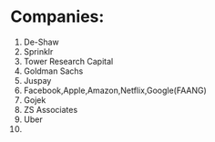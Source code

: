 # Companies:

1. De-Shaw
2. Sprinklr
3. Tower Research Capital
4. Goldman Sachs
5. Juspay
6. Facebook,Apple,Amazon,Netflix,Google(FAANG)
7. Gojek
8. ZS Associates
9. Uber
10. 
